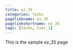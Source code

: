 ```yaml
---
title: ez_35
categories: locks
pagelinkname: ez_35
pagelinkshortname: ez_35
tags: [locks, tier_1]
---
```


This is the sample ez_35 page